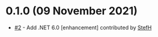 # 0.1.0 (09 November 2021)
- [#2](https://github.com/StefH/Blazor.DownloadFileFast/pull/2) - Add .NET 6.0 [enhancement] contributed by [StefH](https://github.com/StefH)

